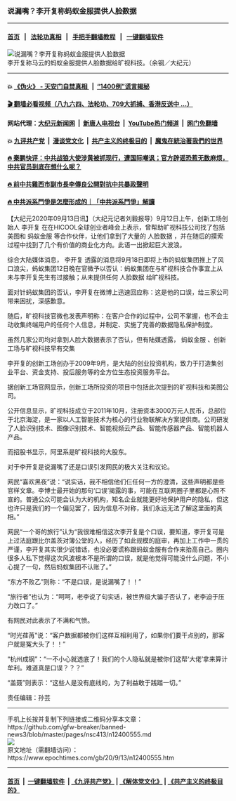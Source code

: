 ### 说漏嘴？李开复称蚂蚁金服提供人脸数据
------------------------

#### [首页](https://github.com/gfw-breaker/banned-news3/blob/master/README.md) &nbsp;&nbsp;|&nbsp;&nbsp; [法轮功真相](https://github.com/begood0513/basic/blob/master/README.md)  &nbsp;&nbsp;|&nbsp;&nbsp; [手把手翻墙教程](https://github.com/gfw-breaker/guides/wiki)  &nbsp;&nbsp;|&nbsp;&nbsp; [一键翻墙软件](https://github.com/gfw-breaker/nogfw/blob/master/README.md)  



<div><img alt="说漏嘴？李开复称蚂蚁金服提供人脸数据" class="attachment-djy_600_400 size-djy_600_400 wp-post-image" src="https://i.epochtimes.com/assets/uploads/2015/01/140915063556100615-600x400.jpg"/>
<div class="caption">
 李开复称马云的蚂蚁金服提供人脸数据给旷视科技。（余钢／大纪元）
</div></div><hr/>

#### 💥 [《伪火》 - 天安门自焚真相 ](http://141.164.51.119:10000/videos/blog/weihuo.html)&nbsp; |&nbsp; [“1400例”谎言揭秘  ](http://141.164.51.119:10000/videos/blog/jiexi1400.html)

#### [ 🎬  翻墙必看视频（八九六四、法轮功、709大抓捕、香港反送中 ...）](https://github.com/gfw-breaker/links/blob/master/banned.md)

#### 网站代理：[大纪元新闻网](http://167.172.10.89:10080/gb/) &nbsp;|&nbsp; [新唐人电视台](http://167.172.10.89:8808/gb/)  &nbsp;|&nbsp; [YouTube热门频道](http://158.247.203.241/youtube.html) &nbsp;|&nbsp; [网门免翻墙](http://158.247.203.241:11000/show.aspx?name=ogHome)

#### 💥 [九评共产党](http://141.164.51.119:10000/videos/res/jiuping/)&nbsp; |&nbsp; [漫谈党文化](http://141.164.51.119:10000/videos/res/mtdwh/)&nbsp; |&nbsp; [共产主义的终极目的](http://141.164.51.119:10000/videos/res/zjmd/)&nbsp; |&nbsp; [魔鬼在統治著我們的世界](http://141.164.51.119:10000/videos/res/TheSpecter/)  

#### [ 🔥  秦鹏快评：中共战狼大使涉黄被抓现行，遭国际嘲讽；官方辟谣恐惹无数麻烦，中共官员到底在想什么呢？](http://141.164.51.119:10000/videos/news/qp03.html)

#### [ 🔥  前中共雞西市副市長李傳良公開對抗中共暴政聲明](http://141.164.51.119:10000/videos/news/../tui/index.html)

#### [ 🔥  中共派系鬥爭是怎麼形成的｜「中共派系鬥爭」解讀](http://141.164.51.119:10000/videos/news/don02.html)

<div><p>
 【大纪元2020年09月13日讯】（大纪元记者刘毅报导）9月12日上午，创新工场创始人
 <ok href="https://www.epochtimes.com/gb/tag/%E6%9D%8E%E5%BC%80%E5%A4%8D.html">
  李开复
 </ok>
 在在HICOOL全球创业者峰会上表示，曾帮助旷视科技公司找了包括美图和
 <ok href="https://www.epochtimes.com/gb/tag/%E8%9A%82%E8%9A%81%E9%87%91%E6%9C%8D.html">
  蚂蚁金服
 </ok>
 等合作伙伴，让他们拿到了大量的
 <ok href="https://www.epochtimes.com/gb/tag/%E4%BA%BA%E8%84%B8%E6%95%B0%E6%8D%AE.html">
  人脸数据
 </ok>
 ，并在随后的摸索过程中找到了几个有价值的商业化方向。此语一出掀起巨大波浪。
</p>
<p>
 综合大陆媒体消息，
 <ok href="https://www.epochtimes.com/gb/tag/%E6%9D%8E%E5%BC%80%E5%A4%8D.html">
  李开复
 </ok>
 透露的消息将9月18日即将上市的蚂蚁集团推上了风口浪尖，蚂蚁集团12日晚在官微予以否认：蚂蚁集团在与旷视科技合作事宜上从未与李开复先生有过接触；从未提供任何
 <ok href="https://www.epochtimes.com/gb/tag/%E4%BA%BA%E8%84%B8%E6%95%B0%E6%8D%AE.html">
  人脸数据
 </ok>
 给旷视科技。
</p>
<p>
 面对针蚂蚁集团的否认，李开复在微博上迅速回应称：这是他的口误，给三家公司带来困扰，深感歉意。
</p>
<p>
 随后，旷视科技官微也发表声明称：在客户合作的过程中，公司不掌握，也不会主动收集终端用户的任何个人信息，并制定、实施了完善的数据隐私保护制度。
</p>
<p>
 虽然几家公司均对拿到人脸大数据表示了否认，但有陆媒透露，
 <ok href="https://www.epochtimes.com/gb/tag/%E8%9A%82%E8%9A%81%E9%87%91%E6%9C%8D.html">
  蚂蚁金服
 </ok>
 、创新工场与旷视科技早有交集
</p>
<p>
 李开复的创新工场创办于2009年9月，是大陆的创业投资机构，致力于打造集创业平台、资金支持、投后服务等的全方位生态投资服务平台。
</p>
<p>
 据创新工场官网显示，创新工场所投资的项目中包括此次提到的旷视科技和美图公司。
</p>
<p>
 公开信息显示，旷视科技成立于2011年10月，注册资本3000万元人民币，总部位于北京海淀，是一家以人工智能技术为核心的行业物联解决方案提供商。公司研发了人脸识别技术、图像识别技术、智能视频云产品、智能传感器产品、智能机器人产品。
</p>
<p>
 而招股书显示，阿里系是旷视科技的大股东。
</p>
<p>
 对于李开复是说漏嘴了还是口误引发网民的极大关注和议论。
</p>
<p>
 网民“喜欢黑夜”说：“说实话，我不相信他们仨任何一方的澄清，这些声明都是些官样文章。李博士最开始的那句‘口误’揭露的事，可能在互联网圈子里都是心照不宣的。普通公众可能会认为大的机构，知名企业就能更好地保护用户的隐私，但这也许只是我们的一个偏见罢了，因为信息不对称，我们永远无法了解这里面的真相。”
</p>
<p>
 网民“一个哥的旅行”认为“我很难相信这次李开复是个口误，要知道，李开复可是上过法庭跟比尔盖茨对簿公堂的人，经历了如此规模的庭审，再加上工作中一贯的严谨，李开复其实很少说错话，也没必要谎称跟蚂蚁金服有合作来抬高自己。圈内很多人私下觉得这次风波根本不是所谓的口误，就是他觉得可能没什么问题，不小心提了一句，然后蚂蚁集团不认账了。”
</p>
<p>
 “东方不败乙”则称：“不是口误，是说漏嘴了！！”
</p>
<p>
 “旅行者”也认为：“呵呵，老李说了句实话，被世界级大骗子否认了，老李迫于压力改口了。”
</p>
<p>
 有网民对此表示了不满和气愤。
</p>
<p>
 “时光荏苒”说：“客户数据都被你们这样互相利用了，如果你们要干点别的，那客户就是冤大头了！！”
</p>
<p>
 “杭州成钢”：“一不小心就透底了！我们的个人隐私就是被你们这帮‘大佬’拿来算计牟利。难道真是口误？？？”
</p>
<p>
 “盖聂”则表示：“这些人是没有底线的，为了利益敢于践踏一切。”
</p>
<p>
 责任编辑：孙芸
</p>
</div>
<hr/>
手机上长按并复制下列链接或二维码分享本文章：<br/>
https://github.com/gfw-breaker/banned-news3/blob/master/pages/nsc413/n12400555.md <br/>
<a href='https://github.com/gfw-breaker/banned-news3/blob/master/pages/nsc413/n12400555.md'><img src='https://github.com/gfw-breaker/banned-news3/blob/master/pages/nsc413/n12400555.md.png'/></a> <br/>
原文地址（需翻墙访问）：https://www.epochtimes.com/gb/20/9/13/n12400555.htm


------------------------
#### [首页](https://github.com/gfw-breaker/banned-news3/blob/master/README.md) &nbsp;|&nbsp; [一键翻墙软件](https://github.com/gfw-breaker/nogfw/blob/master/README.md) &nbsp;| [《九评共产党》](https://github.com/gfw-breaker/9ping.md/blob/master/README.md#九评之一评共产党是什么) | [《解体党文化》](https://github.com/gfw-breaker/jtdwh.md/blob/master/README.md) | [《共产主义的终极目的》](https://github.com/gfw-breaker/gczydzjmd.md/blob/master/README.md)


<img src='http://gfw-breaker.win/banned-news3/pages/nsc413/n12400555.md' width='0px' height='0px'/>